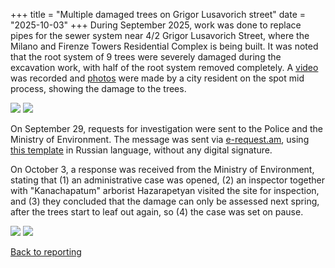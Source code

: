 +++
title = "Multiple damaged trees on Grigor Lusavorich street"
date = "2025-10-03"
+++
During September 2025, work was done to replace pipes for the sewer system near 4/2 Grigor Lusavorich Street, where the Milano and Firenze Towers Residential Complex is being built.
It was noted that the root system of 9 trees were severely damaged during the excavation work, with half of the root system removed completely.
A [video][1] was recorded and [photos][2] were made by a city resident on the spot mid process, showing the damage to the trees.

<div class="album">
<a href="/images/report-001/photo1.jpg"><img src="/images/report-001/photo1.thumb.jpg" /></a>
<a href="/images/report-001/photo2.jpg"><img src="/images/report-001/photo2.thumb.jpg" /></a>
</div>

On September 29, requests for investigation were sent to the Police and the Ministry of Environment.
The message was sent via [e-request.am][3], using [this template][4] in Russian language, without any digital signature.

On October 3, a response was received from the Ministry of Environment, stating that (1) an administrative case was opened, (2) an inspector together with "Kanachapatum" arborist Hazarapetyan visited the site for inspection, and (3) they concluded that the damage can only be assessed next spring, after the trees start to leaf out again, so (4) the case was set on pause.

<div class="album">
<a href="/images/report-001/response-1a.jpg"><img src="/images/report-001/response-1a.thumb.jpg" /></a>
<a href="/images/report-001/response-1b.jpg"><img src="/images/report-001/response-1b.thumb.jpg" /></a>
</div>

[Back to reporting](../)

[1]: https://www.instagram.com/p/DPONhX5CPKf/
[2]: https://www.dropbox.com/scl/fo/gb0e876dly9jzbhh06cil/ALQiGB0N3HWjWIKtndiiFWY?rlkey=yo1ur61trpmbvryoq89np6rvz&st=ivm81evy&dl=0
[3]: https://e-request.am/
[4]: https://docs.google.com/document/d/1Sxm2mBlpjDLPNwZ1S8p9DojRklOpTH5P1Da2m3gs-6w/edit?usp=sharing
